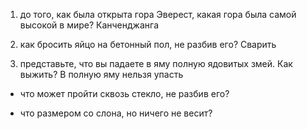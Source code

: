 1) до того, как была открыта гора Эверест, какая гора была самой высокой в мире?
Канченджанга

2) как бросить яйцо на бетонный пол, не разбив его?
Сварить

3) представьте, что вы падаете в яму полную ядовитых змей. Как выжить?
В полную яму нельзя упасть


- что может пройти сквозь стекло, не разбив его?

- что размером со слона, но ничего не весит?
